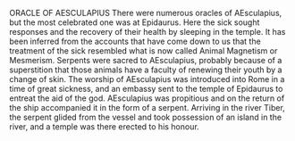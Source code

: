 ORACLE OF AESCULAPIUS
  There were numerous oracles of AEsculapius, but the most
  celebrated one was at Epidaurus. Here the sick sought responses and
  the recovery of their health by sleeping in the temple. It has been
  inferred from the accounts that have come down to us that the
  treatment of the sick resembled what is now called Animal Magnetism or
  Mesmerism.
  Serpents were sacred to AEsculapius, probably because of a
  superstition that those animals have a faculty of renewing their youth
  by a change of skin.
  The worship of AEsculapius was introduced into Rome in a time of
  great sickness, and an embassy sent to the temple of Epidaurus to
  entreat the aid of the god. AEsculapius was propitious and on the
  return of the ship accompanied it in the form of a serpent. Arriving
  in the river Tiber, the serpent glided from the vessel and took
  possession of an island in the river, and a temple was there erected
  to his honour.